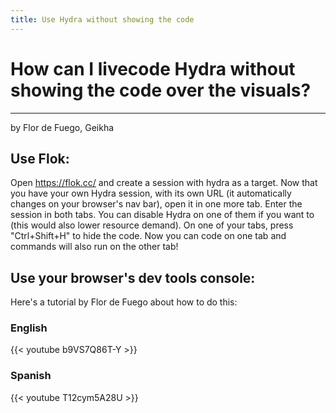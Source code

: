 ```yaml
---
title: Use Hydra without showing the code
---
```


# How can I livecode Hydra without showing the code over the visuals?
---
by Flor de Fuego, Geikha

## Use Flok:

Open https://flok.cc/ and create a session with hydra as a target.
Now that you have your own Hydra session, with its own URL (it automatically changes on your browser's nav bar), open it in one more tab.
Enter the session in both tabs. You can disable Hydra on one of them if you want to (this would also lower resource demand).
On one of your tabs, press "Ctrl+Shift+H" to hide the code.
Now you can code on one tab and commands will also run on the other tab!

## Use your browser's dev tools console:

Here's a tutorial by Flor de Fuego about how to do this:

### English
{{< youtube b9VS7Q86T-Y >}}

### Spanish
{{< youtube T12cym5A28U >}}
